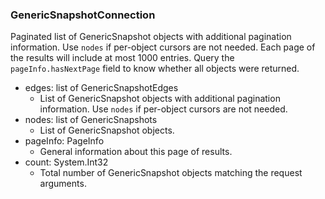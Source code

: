 ### GenericSnapshotConnection
Paginated list of GenericSnapshot objects with additional pagination information. Use `nodes` if per-object cursors are not needed. Each page of the results will include at most 1000 entries. Query the `pageInfo.hasNextPage` field to know whether all objects were returned.

- edges: list of GenericSnapshotEdges
  - List of GenericSnapshot objects with additional pagination information. Use `nodes` if per-object cursors are not needed.
- nodes: list of GenericSnapshots
  - List of GenericSnapshot objects.
- pageInfo: PageInfo
  - General information about this page of results.
- count: System.Int32
  - Total number of GenericSnapshot objects matching the request arguments.
